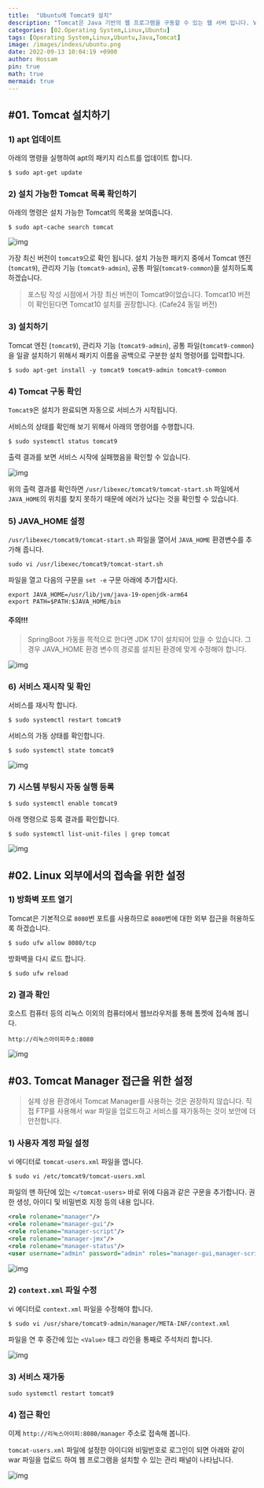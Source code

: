 ```yaml
---
title:  "Ubuntu에 Tomcat9 설치"
description: "Tomcat은 Java 기반의 웹 프로그램을 구동할 수 있는 웹 서버 입니다. Visual Studio Code를 기반으로 Spring 웹 개발 설정을 할 경우 웹 서버가 내장되어 있기 때문에 별도의 설치가 필요 없지만 개발이 완료된 후 실제 서비스를 위해서는 반드시 설치해야 합니다."
categories: [02.Operating System,Linux,Ubuntu]
tags: [Operating System,Linux,Ubuntu,Java,Tomcat]
image: /images/indexs/ubuntu.png
date: 2022-09-13 10:04:19 +0900
author: Hossam
pin: true
math: true
mermaid: true
---
```


## #01. Tomcat 설치하기

### 1) apt 업데이트

아래의 명령을 실행하여 apt의 패키지 리스트를 업데이트 합니다.

```shell
$ sudo apt-get update
```

### 2) 설치 가능한 Tomcat 목록 확인하기

아래의 명령은 설치 가능한 Tomcat의 목록을 보여줍니다.

```shell
$ sudo apt-cache search tomcat
```

![img](/images/2022/0913/tomcat1.png)

가장 최신 버전이 `tomcat9`으로 확인 됩니다. 설치 가능한 패키지 중에서 Tomcat 엔진 (`tomcat9`), 관리자 기능 (`tomcat9-admin`), 공통 파일(`tomcat9-common`)을 설치하도록 하겠습니다.

> 포스팅 작성 시점에서 가장 최신 버전이 Tomcat9이었습니다. Tomcat10 버전이 확인된다면 Tomcat10 설치를 권장합니다. (Cafe24 동일 버전)

### 3) 설치하기

Tomcat 엔진 (`tomcat9`), 관리자 기능 (`tomcat9-admin`), 공통 파일(`tomcat9-common`)을 일괄 설치하기 위해서 패키지 이름을 공백으로 구분한 설치 명령어를 입력합니다.

```shell
$ sudo apt-get install -y tomcat9 tomcat9-admin tomcat9-common
```

### 4) Tomcat 구동 확인

`Tomcat9`은 설치가 완료되면 자동으로 서비스가 시작됩니다.

서비스의 상태를 확인해 보기 위해서 아래의 명령어를 수행합니다.

```shell
$ sudo systemctl status tomcat9
```

출력 결과를 보면 서비스 시작에 실패했음을 확인할 수 있습니다.

![img](/images/2022/0913/tomcat2.png)

위의 출력 결과를 확인하면 `/usr/libexec/tomcat9/tomcat-start.sh` 파일에서 `JAVA_HOME`의 위치를 찾지 못하기 때문에 에러가 났다는 것을 확인할 수 있습니다.

### 5) JAVA_HOME 설정

`/usr/libexec/tomcat9/tomcat-start.sh` 파일을 열어서 `JAVA_HOME` 환경변수를 추가해 줍니다.

```shell
sudo vi /usr/libexec/tomcat9/tomcat-start.sh
```

파일을 열고 다음의 구문을 `set -e` 구문 아래에 추가합시다.

```shell
export JAVA_HOME=/usr/lib/jvm/java-19-openjdk-arm64
export PATH=$PATH:$JAVA_HOME/bin
```

#### 주의!!!

> SpringBoot 가동을 목적으로 한다면 JDK 17이 설치되어 있을 수 있습니다. 그 경우 JAVA_HOME 환경 변수의 경로를 설치된 환경에 맞게 수정해야 합니다.


![img](/images/2022/0913/tomcat3.png)


### 6) 서비스 재시작 및 확인

서비스를 재시작 합니다.

```shell
$ sudo systemctl restart tomcat9
```

서비스의 가동 상태를 확인합니다.

```shell
$ sudo systemctl state tomcat9
```

![img](/images/2022/0913/tomcat4.png)

### 7) 시스템 부팅시 자동 실행 등록

```shell
$ sudo systemctl enable tomcat9
```

아래 명령으로 등록 결과를 확인합니다.

```shell
$ sudo systemctl list-unit-files | grep tomcat
```

![img](/images/2022/0913/tomcat5.png)


## #02. Linux 외부에서의 접속을 위한 설정

### 1) 방화벽 포트 열기

Tomcat은 기본적으로 `8080`번 포트를 사용하므로 `8080`번에 대한 외부 접근을 허용하도록 하겠습니다.

```shell
$ sudo ufw allow 8080/tcp
```

방화벽을 다시 로드 합니다.

```shell
$ sudo ufw reload
```

### 2) 결과 확인

호스트 컴퓨터 등의 리눅스 이외의 컴퓨터에서 웹브라우저를 통해 톰켓에 접속해 봅니다.

```text
http://리눅스아이피주소:8080
```

![img](/images/2022/0913/tomcat6.png)

## #03. Tomcat Manager 접근을 위한 설정

> 실제 상용 환경에서 Tomcat Manager를 사용하는 것은 권장하지 않습니다. 직접 FTP를 사용해서 war 파일을 업로드하고 서비스를 재가동하는 것이 보안에 더 안전합니다.

### 1) 사용자 계정 파일 설정

vi 에디터로 `tomcat-users.xml` 파일을 엽니다.

```shell
$ sudo vi /etc/tomcat9/tomcat-users.xml
```

파일의 맨 하단에 있는 `</tomcat-users>` 바로 위에 다음과 같은 구문을 추가합니다. 권한 생성, 아이디 및 비밀번호 지정 등의 내용 입니다.

```xml
<role rolename="manager"/>
<role rolename="manager-gui"/>
<role rolename="manager-script"/>
<role rolename="manager-jmx"/>
<role rolename="manager-status"/>
<user username="admin" password="admin" roles="manager-gui,manager-script,manager-jmx,manager-status" />
```

![img](/images/2022/0913/tomcat7.png)

### 2) `context.xml` 파일 수정

vi 에디터로 `context.xml` 파일을 수정해야 합니다.

```shell
$ sudo vi /usr/share/tomcat9-admin/manager/META-INF/context.xml
```

파일을 연 후 중간에 있는 `<Value>` 태그 라인을 통째로 주석처리 합니다.

![img](/images/2022/0913/tomcat8.png)

### 3) 서비스 재가동

```shell
sudo systemctl restart tomcat9
```

### 4) 접근 확인

이제 `http://리눅스아이피:8080/manager` 주소로 접속해 봅니다.

`tomcat-users.xml` 파일에 설정한 아이디와 비밀번호로 로그인이 되면 아래와 같이 war 파일을 업로드 하여 웹 프로그램을 설치할 수 있는 관리 패널이 나타납니다.

![img](/images/2022/0913/tomcat9.png)